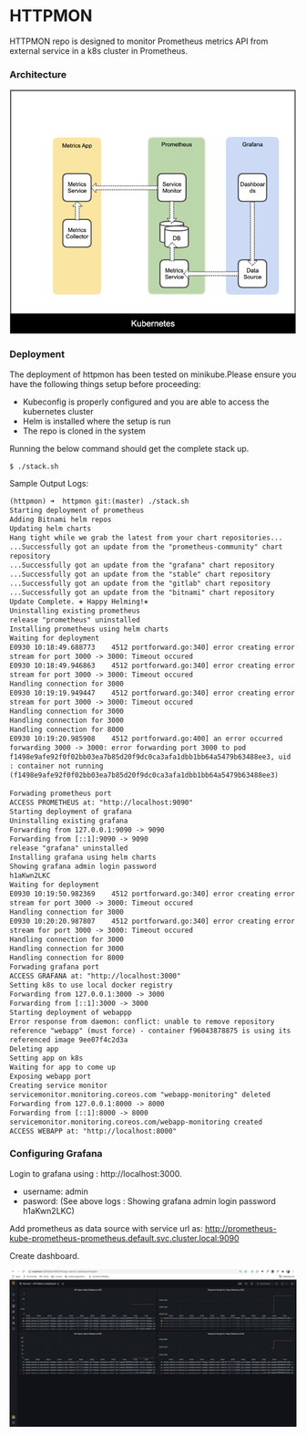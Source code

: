 # HTTPMON


HTTPMON repo is designed to monitor Prometheus metrics API from external service in a k8s cluster in Prometheus.

### Architecture


![Diagram](https://github.com/mhharsh/httpmon/blob/master/httpmon_architecture.png)


### Deployment
The deployment of httpmon has been tested on minikube.Please ensure you have the following things setup before proceeding:
- Kubeconfig is properly configured and you are able to access the kubernetes cluster
- Helm  is installed where the setup is run
- The repo is cloned in the system

Running the below command should get the complete stack up.

```
$ ./stack.sh
```

Sample Output Logs:

```
(httpmon) ➜  httpmon git:(master) ./stack.sh
Starting deployment of prometheus
Adding Bitnami helm repos
Updating helm charts
Hang tight while we grab the latest from your chart repositories...
...Successfully got an update from the "prometheus-community" chart repository
...Successfully got an update from the "grafana" chart repository
...Successfully got an update from the "stable" chart repository
...Successfully got an update from the "gitlab" chart repository
...Successfully got an update from the "bitnami" chart repository
Update Complete. ⎈ Happy Helming!⎈
Uninstalling existing prometheus
release "prometheus" uninstalled
Installing prometheus using helm charts
Waiting for deployment
E0930 10:18:49.688773    4512 portforward.go:340] error creating error stream for port 3000 -> 3000: Timeout occured
E0930 10:18:49.946863    4512 portforward.go:340] error creating error stream for port 3000 -> 3000: Timeout occured
Handling connection for 3000
E0930 10:19:19.949447    4512 portforward.go:340] error creating error stream for port 3000 -> 3000: Timeout occured
Handling connection for 3000
Handling connection for 3000
Handling connection for 8000
E0930 10:19:20.985908    4512 portforward.go:400] an error occurred forwarding 3000 -> 3000: error forwarding port 3000 to pod f1498e9afe92f0f02bb03ea7b85d20f9dc0ca3afa1dbb1bb64a5479b63488ee3, uid : container not running (f1498e9afe92f0f02bb03ea7b85d20f9dc0ca3afa1dbb1bb64a5479b63488ee3)

Forwading prometheus port
ACCESS PROMETHEUS at: "http://localhost:9090"
Starting deployment of grafana
Uninstalling existing grafana
Forwarding from 127.0.0.1:9090 -> 9090
Forwarding from [::1]:9090 -> 9090
release "grafana" uninstalled
Installing grafana using helm charts
Showing grafana admin login password
h1aKwn2LKC
Waiting for deployment
E0930 10:19:50.982369    4512 portforward.go:340] error creating error stream for port 3000 -> 3000: Timeout occured
Handling connection for 3000
E0930 10:20:20.987807    4512 portforward.go:340] error creating error stream for port 3000 -> 3000: Timeout occured
Handling connection for 3000
Handling connection for 3000
Handling connection for 8000
Forwading grafana port
ACCESS GRAFANA at: "http://localhost:3000"
Setting k8s to use local docker registry
Forwarding from 127.0.0.1:3000 -> 3000
Forwarding from [::1]:3000 -> 3000
Starting deployment of webappp
Error response from daemon: conflict: unable to remove repository reference "webapp" (must force) - container f96043878875 is using its referenced image 9ee07f4c2d3a
Deleting app
Setting app on k8s
Waiting for app to come up
Exposing webapp port
Creating service monitor
servicemonitor.monitoring.coreos.com "webapp-monitoring" deleted
Forwarding from 127.0.0.1:8000 -> 8000
Forwarding from [::1]:8000 -> 8000
servicemonitor.monitoring.coreos.com/webapp-monitoring created
ACCESS WEBAPP at: "http://localhost:8000"
```
### Configuring Grafana
Login to grafana using : http://localhost:3000.
- username: admin
- pasword: <displayed during stack installation>(See above logs : Showing grafana admin login password h1aKwn2LKC)

Add prometheus as data source with service url as: http://prometheus-kube-prometheus-prometheus.default.svc.cluster.local:9090

Create dashboard.

![Grafana Metrics Dashboard](https://github.com/mhharsh/httpmon/blob/master/grafana_dashboard.png)


